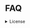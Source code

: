 # FAQ

<details>
<summary>
License
</summary>
<details>
<summary>
Can I continue to use icons in current and future commercial projects after my subscription is canceled
</summary>
<p>
<em>The answer is very simple!</em>
</p>
</details

</details>
